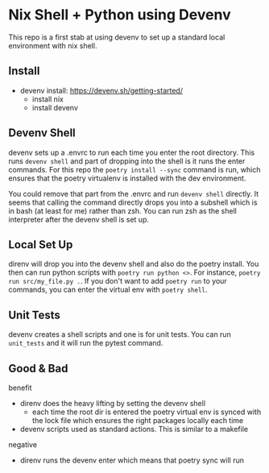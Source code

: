 # Nix Shell + Python using Devenv

This repo is a first stab at using devenv to set up a standard local environment with
nix shell.


## Install

- devenv install: https://devenv.sh/getting-started/
    - install nix
    - install devenv

## Devenv Shell

devenv sets up a .envrc to run each time you enter the root directory.
This runs `devenv shell` and part of dropping into the shell is it
runs the enter commands.  For this repo the `poetry install --sync`
command is run, which ensures that the poetry virtualenv is installed
with the dev environment.

You could remove that part from the .envrc and run `devenv shell` directly.
It seems that calling the command directly drops you into a subshell
which is in bash (at least for me) rather than zsh.  You can run
zsh as the shell interpreter after the devenv shell is set up.

## Local Set Up

direnv will drop you into the devenv shell and also do the poetry install.
You then can run python scripts with `poetry run python <>`.  For instance,
`poetry run src/my_file.py .`.  If you don't want to add `poetry run` to your
commands, you can enter the virtual env with `poetry shell`.

## Unit Tests

devenv creates a shell scripts and one is for unit tests.
You can run `unit_tests` and it will run the pytest command.

## Good & Bad

benefit
- direnv does the heavy lifting by setting the devenv shell
    - each time the root dir is entered the poetry virtual env is synced with the lock file
      which ensures the right packages locally each time
- devenv scripts used as standard actions.  This is similar to a makefile

negative
- direnv runs the devenv enter which means that poetry sync will run

